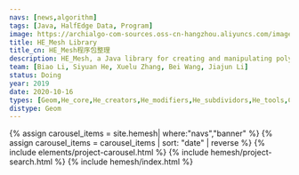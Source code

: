 ```yaml
---
navs: [news,algorithm]
tags: [Java, HalfEdge Data, Program]
image: https://archialgo-com-sources.oss-cn-hangzhou.aliyuncs.com/images/HEC_Catalan.png
title: HE_Mesh Library
title_cn: HE_Mesh程序包整理
description: HE_Mesh, a Java library for creating and manipulating polygonal meshes. Aimed primarily at Processing.  HE_Mesh 是基于Java语言的半边数据结构与几何库。该项目整理了HE_Mesh的各个类的方法与属性
team: [Biao Li, Siyuan He, Xuelu Zhang, Bei Wang, Jiajun Li]
status: Doing
year: 2019
date: 2020-10-16
types: [Geom,He_core,He_creators,He_modifiers,He_subdividors,He_tools,Core,Processing,Math,Nurbs,Other]
distype: Geom
---
```






{% assign carousel_items = site.hemesh| where:"navs","banner" %}
{% assign carousel_items = carousel_items | sort: "date" | reverse %}
{% include elements/project-carousel.html %}
{% include hemesh/project-search.html %}
{% include hemesh/index.html %}
